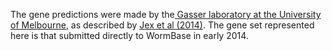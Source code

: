 [//]: # (Created by ./bin/manage_files.pl from ./species/Trichuris_suis/PRJNA208416/Trichuris_suis_PRJNA208416.annotation.html on Thu Jun 11 13:46:29 2020)
The gene predictions were made by the[ Gasser laboratory at the University of Melbourne](http://www.gasserlab.org/), as described by [Jex et al (2014)](http://europepmc.org/abstract/MED/24929829). The gene set represented here is that submitted directly to WormBase in early 2014.

